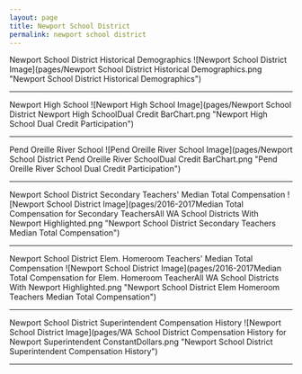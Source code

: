 ```yaml
---
layout: page
title: Newport School District
permalink: newport school district
---
```



Newport School District Historical Demographics
![Newport School District Image](pages/Newport School District Historical Demographics.png "Newport School District Historical Demographics")

___

Newport High School
![Newport High School Image](pages/Newport School District Newport High SchoolDual Credit BarChart.png "Newport High School Dual Credit Participation")

___

Pend Oreille River School
![Pend Oreille River School Image](pages/Newport School District Pend Oreille River SchoolDual Credit BarChart.png "Pend Oreille River School Dual Credit Participation")

___

Newport School District Secondary Teachers' Median Total Compensation
![Newport School District Image](pages/2016-2017Median Total Compensation for Secondary TeachersAll WA School Districts With Newport Highlighted.png "Newport School District Secondary Teachers Median Total Compensation")

___

Newport School District Elem. Homeroom Teachers' Median Total Compensation
![Newport School District Image](pages/2016-2017Median Total Compensation for Elem. Homeroom TeacherAll WA School Districts With Newport Highlighted.png "Newport School District Elem Homeroom Teachers Median Total Compensation")

___

Newport School District Superintendent Compensation History
![Newport School District Image](pages/WA School District Compensation History for Newport Superintendent ConstantDollars.png "Newport School District Superintendent Compensation History")

___

